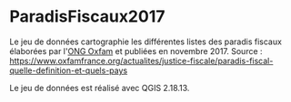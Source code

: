 # ParadisFiscaux2017

Le jeu de données cartographie les différentes listes des paradis fiscaux élaborées par l'<a href="https://www.oxfamfrance.org/">ONG Oxfam</a> et publiées en novembre 2017.
Source : https://www.oxfamfrance.org/actualites/justice-fiscale/paradis-fiscal-quelle-definition-et-quels-pays

Le jeu de données est réalisé avec QGIS 2.18.13.

